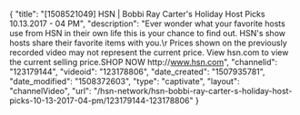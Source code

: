 {
    "title": "[1508521049] HSN | Bobbi Ray Carter's Holiday Host Picks 10.13.2017 - 04 PM",
    "description": "Ever wonder what your favorite hosts use from HSN in their own life this is your chance to find out. HSN's show hosts share their favorite items with you.\r Prices shown on the previously recorded video may not represent the current price.  View hsn.com to view the current selling price.SHOP NOW http:\/\/www.hsn.com",
    "channelid": "123179144",
    "videoid": "123178806",
    "date_created": "1507935781",
    "date_modified": "1508372603",
    "type": "captivate",
    "layout": "channelVideo",
    "url": "\/hsn-network\/hsn-bobbi-ray-carter-s-holiday-host-picks-10-13-2017-04-pm\/123179144-123178806"
}